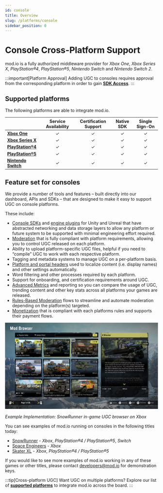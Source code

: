 ```yaml
---
id: console
title: Overview
slug: /platforms/console
sidebar_position: 0
---
```


# Console Cross-Platform Support

mod.io is a fully authorized middleware provider for *Xbox One*, *Xbox Series X*, *PlayStation®4*, *PlayStation®5*, *Nintendo Switch* and *Nintendo Switch 2*. 

:::important[Platform Approval]
Adding UGC to consoles requires approval from the corresponding platform in order to gain **[SDK Access](/platforms/console-sdks)**.
:::

## Supported platforms

The following platforms are able to integrate mod.io.

|      | **Service Availability** | **Certification Support** | **Native SDK** | **Single Sign-On** |
|------|:----:|:----:|:----:|:----:|
| **[Xbox One](/platforms/gdk)**       | ✓ | ✓ | ✓ | ✓ |
| **[Xbox Series X](/platforms/gdk)**   | ✓ | ✓ | ✓ | ✓ |
| **[PlayStation®4](/platforms/playstation)**   | ✓ | ✓ | ✓ | ✓ |
| **[PlayStation®5](/platforms/playstation)**   | ✓ | ✓ | ✓ | ✓ |
| **[Nintendo Switch](/platforms/switch)** | ✓ | ✓ | ✓ | ✓ |

## Feature set for consoles

We provide a number of tools and features – built directly into our dashboard, APIs and SDKs – that are designed to make it easy to support UGC on console platforms. 

These include:

* [Console SDKs](/platforms/console-sdks) and [engine plugins](/getting-started#connect-to-modio) for Unity and Unreal that have abstracted networking and data storage layers to allow any platform or future system to be supported with minimal engineering effort required.
* [Moderation](/moderation) that is fully compliant with platform requirements, allowing you to control UGC released on each platform.
* Ability to upload platform-specific UGC files, helpful if you need to “compile” UGC to work with each respective platform.
* Tagging and metadata systems to manage UGC on a per-platform basis.
* [Platform and portal headers](/restapi/platforms) used to localize content (i.e. display names) and other settings automatically.
* Word filtering and other processes required by each platform.
* Support for onboarding, and certification requirements around UGC.
* [Advanced Metrics](/metrics) and reporting so you can compare the usage of UGC, trending content and other key stats across all platforms your games are released.
* [Rules-Based Moderation](/moderation/rules-engine/overview) flows to streamline and automate moderation depending on the platform(s) targeted.
* [Monetization](/monetization) that is compliant with each platforms rules and supports their payment flows.

![SnowRunner in-game mod browser on Xbox](img/snowrunner_ui.jpg)

_Example Implementation: SnowRunner in-game UGC browser on Xbox_

You can see examples of mod.io running on consoles in the following titles today:
* [SnowRunner](https://mod.io/g/snowrunner) - *Xbox*, *PlayStation®4 / PlayStation®5*, *Switch*
* [Space Engineers](https://mod.io/g/spaceengineers) - *Xbox*
* [Skater XL](https://mod.io/g/skaterxl) - *Xbox*, *PlayStation®4 / PlayStation®5*

If you would like to see more examples of mod.io working in any of these games or other titles, please contact [developers@mod.io](mailto:developers@mod.io) for demonstration keys.

:::tip[Cross-platform UGC]
Want UGC on multiple platforms? Explore our list of [**supported platforms**](/getting-started#expand-with-cross-platform-functionality) to integrate mod.io across the board.
:::